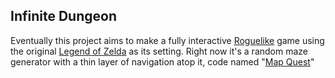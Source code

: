 Infinite Dungeon
-------------

Eventually this project aims to make a fully interactive [Roguelike]() game using the original [Legend of Zelda](http://en.wikipedia.org/wiki/The_Legend_of_Zelda_(video_game) ) as its setting. Right now it's a random maze generator with a thin layer of navigation atop it, code named "[Map Quest](http://www.buyog.com/code/id/mapQuest.html)"

